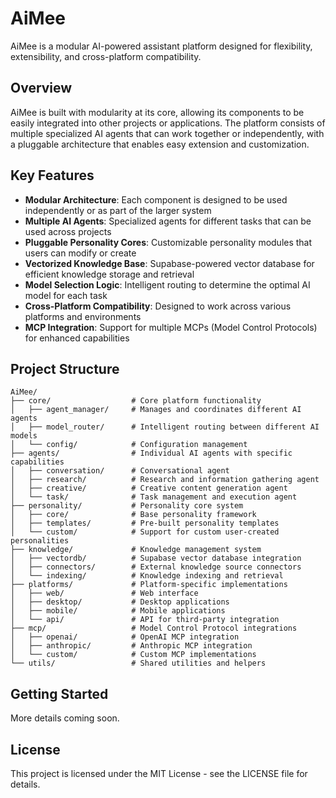 # AiMee

AiMee is a modular AI-powered assistant platform designed for flexibility, extensibility, and cross-platform compatibility.

## Overview

AiMee is built with modularity at its core, allowing its components to be easily integrated into other projects or applications. The platform consists of multiple specialized AI agents that can work together or independently, with a pluggable architecture that enables easy extension and customization.

## Key Features

- **Modular Architecture**: Each component is designed to be used independently or as part of the larger system
- **Multiple AI Agents**: Specialized agents for different tasks that can be used across projects
- **Pluggable Personality Cores**: Customizable personality modules that users can modify or create
- **Vectorized Knowledge Base**: Supabase-powered vector database for efficient knowledge storage and retrieval
- **Model Selection Logic**: Intelligent routing to determine the optimal AI model for each task
- **Cross-Platform Compatibility**: Designed to work across various platforms and environments
- **MCP Integration**: Support for multiple MCPs (Model Control Protocols) for enhanced capabilities

## Project Structure

```
AiMee/
├── core/                  # Core platform functionality
│   ├── agent_manager/     # Manages and coordinates different AI agents
│   ├── model_router/      # Intelligent routing between different AI models
│   └── config/            # Configuration management
├── agents/                # Individual AI agents with specific capabilities
│   ├── conversation/      # Conversational agent
│   ├── research/          # Research and information gathering agent
│   ├── creative/          # Creative content generation agent
│   └── task/              # Task management and execution agent
├── personality/           # Personality core system
│   ├── core/              # Base personality framework
│   ├── templates/         # Pre-built personality templates
│   └── custom/            # Support for custom user-created personalities
├── knowledge/             # Knowledge management system
│   ├── vectordb/          # Supabase vector database integration
│   ├── connectors/        # External knowledge source connectors
│   └── indexing/          # Knowledge indexing and retrieval
├── platforms/             # Platform-specific implementations
│   ├── web/               # Web interface
│   ├── desktop/           # Desktop applications
│   ├── mobile/            # Mobile applications
│   └── api/               # API for third-party integration
├── mcp/                   # Model Control Protocol integrations
│   ├── openai/            # OpenAI MCP integration
│   ├── anthropic/         # Anthropic MCP integration
│   └── custom/            # Custom MCP implementations
└── utils/                 # Shared utilities and helpers
```

## Getting Started

More details coming soon.

## License

This project is licensed under the MIT License - see the LICENSE file for details. 